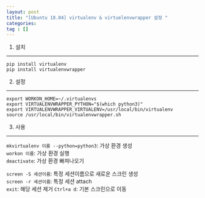 ```yaml
---
layout: post
title: "[Ubuntu 18.04] virtualenv & virtuelenvwrapper 설정 "
categories: 
tag : []
---
```


1. 설치
---
```
pip install virtualenv
pip install virtualenvwrapper
```

2. 설정
---
```
export WORKON_HOME=~/.virtualenvs
export VIRTUALENVWRAPPER_PYTHON="$(which python3)"
export VIRTUALENVWRAPPER_VIRTUALENV=/usr/local/bin/virtualenv
source /usr/local/bin/virtualenvwrapper.sh
```

3. 사용  
---
`mkvirtualenv 이름 --python=python3`: 가상 환경 생성  
`workon 이름`: 가상 환경 실행  
`deactivate`: 가상 환경 빠져나오기  







`screen -S 세션이름`: 특정 세션이름으로 새로운 스크린 생성  
`screen -r 세션이름`: 특정 세션 attach  
`exit`: 해당 세션 제거
`Ctrl+a d`: 기본 스크린으로 이동  
